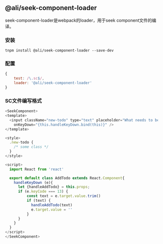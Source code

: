 ## @ali/seek-component-loader

seek-component-loader是webpack的loader，用于seek component文件的编译。

### 安装

```
tnpm install @ali/seek-component-loader --save-dev
```

### 配置

```js
{
    test: /\.sc$/,
    loader: '@ali/seek-component-loader'
}
```

### SC文件编写格式

```js
<SeekComponent>
<template>
  <input className="new-todo" type="text" placeholder="What needs to be done?"
    onKeyDown="{this.handleKeyDown.bind(this)}" />
</template>

<style>
  .new-todo {
    /* some class */
  }
</style>

<script>
  import React from 'react'

  export default class AddTodo extends React.Component{
    handleKeyDown (e){
      let {handleAddTodo} = this.props;
      if (e.keyCode === 13) {
          const text = e.target.value.trim()
          if (text) {
            handleAddTodo(text)
            e.target.value = ''
          }
      }
    }
  }
</script>
</SeekComponent>
```

